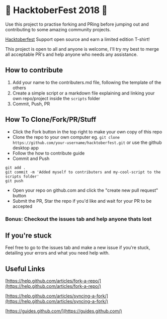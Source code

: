 # 🎃 HacktoberFest 2018 🎃
Use this project to practise forking and PRing before jumping out and contributing to some amazing community projects.

[Hacktoberfest](https://hacktoberfest.digitalocean.com/) Support open source and earn a limited edition T-shirt!

This project is open to all and anyone is welcome, I'll try my best to merge all acceptable PR's and help anyone who needs any assistance.

## How to contribute

1) Add your name to the contributers.md file, following the template of the others
2) Create a simple script or a markdown file explaining and linking your own repo/project inside the `scripts` folder
3) Commit, Push, PR

## How To Clone/Fork/PR/Stuff

* Click the Fork button in the top right to make your own copy of this repo
* Clone the repo to your own computer eg. `git clone https://github.com/your-username/hacktoberfest.git` or use the github desktop app
* Follow the how to contribute guide
* Commit and Push

```
git add .
git commit -m 'Added myself to contributers and my-cool-script to the scripts folder'
git push
```

* Open your repo on github.com and click the "create new pull request" button
* Submit the PR, Star the repo if you'd like and wait for your PR to be accepted
### Bonus: Checkout the issues tab and help anyone thats lost

## If you're stuck

Feel free to go to the issues tab and make a new issue if you're stuck, detailing your errors and what you need help with.

## Useful Links

[https://help.github.com/articles/fork-a-repo/](https://help.github.com/articles/fork-a-repo/)

[https://help.github.com/articles/syncing-a-fork/](https://help.github.com/articles/syncing-a-fork/)

[https://guides.github.com/](https://guides.github.com/)
